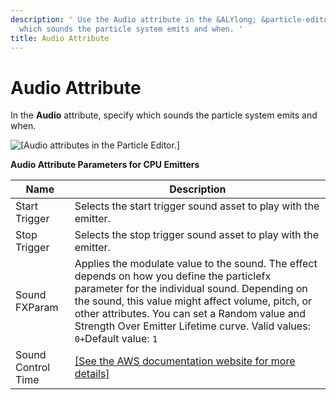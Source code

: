```yaml
---
description: ' Use the Audio attribute in the &ALYlong; &particle-editor; to specify
  which sounds the particle system emits and when. '
title: Audio Attribute
---
```

# Audio Attribute<a name="particle-editor-reference-audio"></a>

In the **Audio** attribute, specify which sounds the particle system emits and when\.

![\[Audio attributes in the Particle Editor.\]](/images/userguide/particles/particle-editor-audio.png)


**Audio Attribute Parameters for CPU Emitters**  

| Name | Description | 
| --- | --- | 
| Start Trigger | Selects the start trigger sound asset to play with the emitter\. | 
| Stop Trigger | Selects the stop trigger sound asset to play with the emitter\. | 
| Sound FXParam | Applies the modulate value to the sound\. The effect depends on how you define the particlefx parameter for the individual sound\. Depending on the sound, this value might affect volume, pitch, or other attributes\. You can set a Random value and Strength Over Emitter Lifetime curve\. Valid values: `0+`Default value: `1`  | 
| Sound Control Time |  [\[See the AWS documentation website for more details\]](http://docs.aws.amazon.com/lumberyard/latest/userguide/particle-editor-reference-audio.html)  | 
